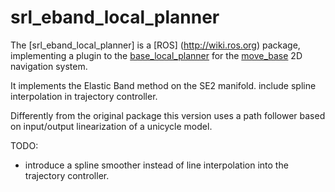 srl_eband_local_planner
===================

The [srl_eband_local_planner] is
a [ROS] (http://wiki.ros.org) package, implementing a plugin to the
[base_local_planner](http://wiki.ros.org/base_local_planner) for the
[move_base](http://wiki.ros.org/move_base) 2D navigation system.

It implements the Elastic Band method on the SE2 manifold.
include spline interpolation in trajectory controller.

Differently from the original package this version uses a path follower based on input/output linearization of a unicycle model. 

TODO:

- introduce a spline smoother instead of line interpolation into the trajectory controller.

